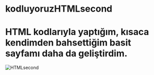 # kodluyoruzHTMLsecond


# HTML kodlarıyla yaptığım, kısaca kendimden bahsettiğim basit sayfamı daha da geliştirdim.

![HTMLsecond](https://user-images.githubusercontent.com/110449954/183363831-5d23cdfa-ccad-4612-b54e-1e01ff485647.jpg)
